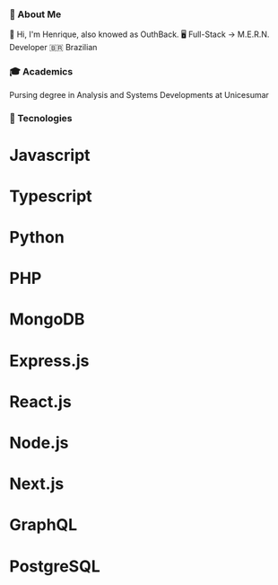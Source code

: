 ### 📖 About Me
  👏 Hi, I'm Henrique, also knowed as OuthBack.
  🖥️ Full-Stack -> M.E.R.N. Developer
  :brazil: Brazilian 
  
### 🎓 Academics
  Pursing degree in Analysis and Systems Developments at Unicesumar
  
### 🔋 Tecnologies
  # Javascript
  # Typescript
  # Python
  # PHP
  
  # MongoDB
  # Express.js
  # React.js
  # Node.js
  
  # Next.js
  # GraphQL
  # PostgreSQL
  
<!--
**OuthBack/OuthBack** is a ✨ _special_ ✨ repository because its `README.md` (this file) appears on your GitHub profile.

Here are some ideas to get you started:

- 🔭 I’m currently working on ...
- 🌱 I’m currently learning ...
- 👯 I’m looking to collaborate on ...
- 🤔 I’m looking for help with ...
- 💬 Ask me about ...
- 📫 How to reach me: ...
- 😄 Pronouns: ...
- ⚡ Fun fact: ...
-->
